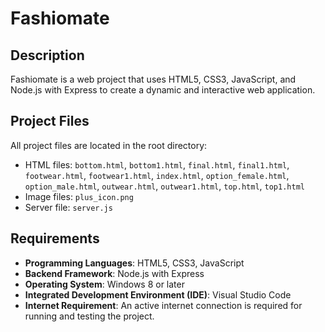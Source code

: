 # Fashiomate

## Description
Fashiomate is a web project that uses HTML5, CSS3, JavaScript, and Node.js with Express to create a dynamic and interactive web application.

## Project Files
All project files are located in the root directory:
- HTML files: `bottom.html`, `bottom1.html`, `final.html`, `final1.html`, `footwear.html`, `footwear1.html`, `index.html`, `option_female.html`, `option_male.html`, `outwear.html`, `outwear1.html`, `top.html`, `top1.html`
- Image files: `plus_icon.png`
- Server file: `server.js`

## Requirements
- **Programming Languages**: HTML5, CSS3, JavaScript
- **Backend Framework**: Node.js with Express
- **Operating System**: Windows 8 or later
- **Integrated Development Environment (IDE)**: Visual Studio Code
- **Internet Requirement**: An active internet connection is required for running and testing the project.


